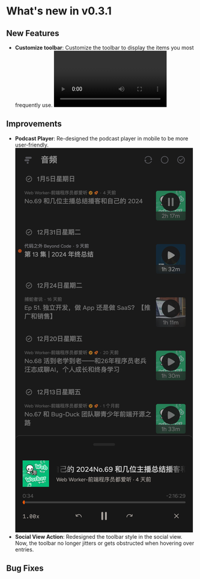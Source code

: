 # What's new in v0.3.1

## New Features

- **Customize toolbar**: Customize the toolbar to display the items you most frequently use.
  ![Customize toolbar](https://github.com/RSSNext/assets/blob/main/customize-toolbar.mp4?raw=true)

## Improvements

- **Podcast Player**: Re-designed the podcast player in mobile to be more user-friendly.
  ![Podcast Player](https://github.com/RSSNext/assets/blob/8f778dac8bb2e765acab2157497e4a77a60c5a0b/mobile-audio-player.png?raw=true)
- **Social View Action**: Redesigned the toolbar style in the social view. Now, the toolbar no longer jitters or gets obstructed when hovering over entries.

## Bug Fixes
